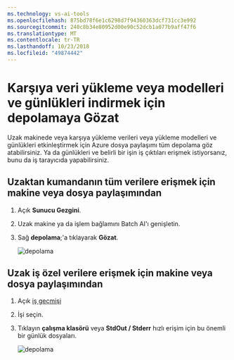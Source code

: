 ```yaml
---
ms.technology: vs-ai-tools
ms.openlocfilehash: 875bd78f6e1c6298d7f94360363dcf731cc3e992
ms.sourcegitcommit: 240c8b34e80952d00e90c52dcb1a077b9aff47f6
ms.translationtype: MT
ms.contentlocale: tr-TR
ms.lasthandoff: 10/23/2018
ms.locfileid: "49874442"
---
```

# <a name="browse-storage-to-upload-data-or-download-models-and-logs"></a>Karşıya veri yükleme veya modelleri ve günlükleri indirmek için depolamaya Gözat

Uzak makinede veya karşıya yükleme verileri veya yükleme modelleri ve günlükleri etkinleştirmek için Azure dosya paylaşımı tüm depolama göz atabilirsiniz. Ya da günlükleri ve belirli bir işin iş çıktıları erişmek istiyorsanız, bunu da iş tarayıcıda yapabilirsiniz.

## <a name="to-access-all-data-on-the-remote-machine-or-file-share"></a>Uzaktan kumandanın tüm verilere erişmek için makine veya dosya paylaşımından

1. Açık **Sunucu Gezgini**.
2. Uzak makine ya da işlem bağlamını Batch AI'ı genişletin.
3. Sağ **depolama**;'a tıklayarak **Gözat**.

    ![depolama](media/manage-storage/browse-storage.png)

## <a name="to-access-job-specific-data-on-the-remote-machine-or-file-share"></a>Uzak iş özel verilere erişmek için makine veya dosya paylaşımından

1. Açık [iş geçmişi](job-details.md)
2. İşi seçin.
3. Tıklayın **çalışma klasörü** veya **StdOut / Stderr** hızlı erişim için bu önemli bir günlük dosyaları.

    ![depolama](media/manage-storage/job-workingfolder.png)